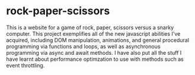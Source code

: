 # rock-paper-scissors

This is a website for a game of rock, paper, scissors versus a snarky computer. This project exemplifies all of the new javascript abilities I've acquired, including DOM manipulation, animations, and general procedural programming via functions and loops, as well as asynchronous programming via async and await methods. I have also put all the stuff I have learnt about performance optimzation to use with methods such as event throttling. 